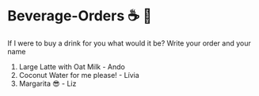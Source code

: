 # Beverage-Orders ☕ 🍵

If I were to buy a drink for you what would it be?
Write your order and your name

1. Large Latte with Oat Milk - Ando
2. Coconut Water for me please! - Lívia
3. Margarita 😎 - Liz

